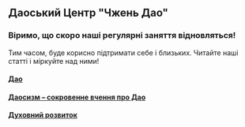 ## Даоський Центр "Чжень Дао"

### Віримо, що скоро наші регулярні заняття відновляться!
Тим часом, буде корисно підтримати себе і близьких. Читайте наші статті і міркуйте над ними!


#### [Дао](./dao.html)

#### [Даосизм – сокровенне вчення про Дао](./taoism.html)

#### [Духовний розвиток](./spiritual-development.html)

